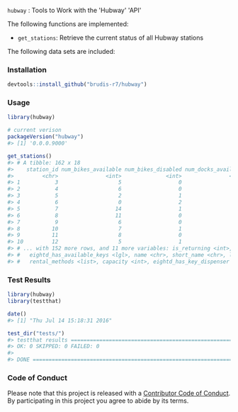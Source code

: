 
<!-- README.md is generated from README.Rmd. Please edit that file -->
`hubway` : Tools to Work with the 'Hubway' 'API'

The following functions are implemented:

-   `get_stations`: Retrieve the current status of all Hubway stations

The following data sets are included:

### Installation

``` r
devtools::install_github("brudis-r7/hubway")
```

### Usage

``` r
library(hubway)

# current verison
packageVersion("hubway")
#> [1] '0.0.0.9000'

get_stations()
#> # A tibble: 162 x 18
#>    station_id num_bikes_available num_bikes_disabled num_docks_available num_docks_disabled is_installed is_renting
#>         <chr>               <int>              <int>               <int>              <int>        <int>      <int>
#> 1           3                   5                  0                  10                  0            1          1
#> 2           4                   6                  0                   9                  0            1          1
#> 3           5                   2                  1                  11                  1            1          1
#> 4           6                   0                  2                  12                  1            1          1
#> 5           7                  14                  1                   0                  0            1          1
#> 6           8                  11                  0                   4                  0            1          1
#> 7           9                   6                  0                  13                  0            1          1
#> 8          10                   7                  1                   3                  0            1          1
#> 9          11                   8                  0                   7                  0            1          1
#> 10         12                   5                  1                   9                  0            1          1
#> # ... with 152 more rows, and 11 more variables: is_returning <int>, last_reported <chr>,
#> #   eightd_has_available_keys <lgl>, name <chr>, short_name <chr>, lat <dbl>, lon <dbl>, region_id <int>,
#> #   rental_methods <list>, capacity <int>, eightd_has_key_dispenser <lgl>
```

### Test Results

``` r
library(hubway)
library(testthat)

date()
#> [1] "Thu Jul 14 15:18:31 2016"

test_dir("tests/")
#> testthat results ========================================================================================================
#> OK: 0 SKIPPED: 0 FAILED: 0
#> 
#> DONE ===================================================================================================================
```

### Code of Conduct

Please note that this project is released with a [Contributor Code of Conduct](CONDUCT.md). By participating in this project you agree to abide by its terms.

